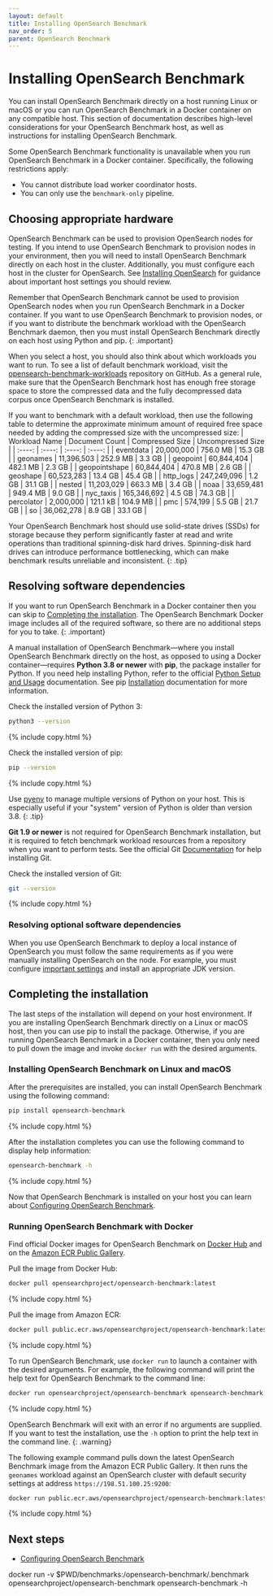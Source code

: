 ```yaml
---
layout: default
title: Installing OpenSearch Benchmark
nav_order: 5
parent: OpenSearch Benchmark
---
```


# Installing OpenSearch Benchmark

You can install OpenSearch Benchmark directly on a host running Linux or macOS or you can run OpenSearch Benchmark in a Docker container on any compatible host. This section of documentation describes high-level considerations for your OpenSearch Benchmark host, as well as instructions for installing OpenSearch Benchmark.

Some OpenSearch Benchmark functionality is unavailable when you run OpenSearch Benchmark in a Docker container. Specifically, the following restrictions apply:
- You cannot distribute load worker coordinator hosts.
- You can only use the `benchmark-only` pipeline.

## Choosing appropriate hardware

OpenSearch Benchmark can be used to provision OpenSearch nodes for testing. If you intend to use OpenSearch Benchmark to provision nodes in your environment, then you will need to install OpenSearch Benchmark directly on each host in the cluster. Additionally, you must configure each host in the cluster for OpenSearch. See [Installing OpenSearch]({{site.url}}{{site.baseurl}}/install-and-configure/install-opensearch/index/) for guidance about important host settings you should review.

Remember that OpenSearch Benchmark cannot be used to provision OpenSearch nodes when you run OpenSearch Benchmark in a Docker container. If you want to use OpenSearch Benchmark to provision nodes, or if you want to distribute the benchmark workload with the OpenSearch Benchmark daemon, then you must install OpenSearch Benchmark directly on each host using Python and pip.
{: .important}

When you select a host, you should also think about which workloads you want to run. To see a list of default benchmark workload, visit the [opensearch-benchmark-workloads](https://github.com/opensearch-project/opensearch-benchmark-workloads) repository on GitHub. As a general rule, make sure that the OpenSearch Benchmark host has enough free storage space to store the compressed data and the fully decompressed data corpus once OpenSearch Benchmark is installed.

If you want to benchmark with a default workload, then use the following table to determine the approximate minimum amount of required free space needed by adding the compressed size with the uncompressed size:
| Workload Name | Document Count | Compressed Size | Uncompressed Size |
| :----: | :----: | :----: | :----: |
| eventdata | 20,000,000 | 756.0 MB | 15.3 GB |
| geonames | 11,396,503 | 252.9 MB | 3.3 GB |
| geopoint | 60,844,404 | 482.1 MB | 2.3 GB |
| geopointshape | 60,844,404 | 470.8 MB | 2.6 GB |
| geoshape | 60,523,283 | 13.4 GB | 45.4 GB |
| http_logs | 247,249,096 | 1.2 GB | 31.1 GB |
| nested | 11,203,029 | 663.3 MB | 3.4 GB |
| noaa | 33,659,481 | 949.4 MB | 9.0 GB |
| nyc_taxis | 165,346,692 | 4.5 GB | 74.3 GB |
| percolator | 2,000,000 | 121.1 kB | 104.9 MB |
| pmc | 574,199 | 5.5 GB | 21.7 GB |
| so | 36,062,278 | 8.9 GB | 33.1 GB |

Your OpenSearch Benchmark host should use solid-state drives (SSDs) for storage because they perform significantly faster at read and write operations than traditional spinning-disk hard drives. Spinning-disk hard drives can introduce performance bottlenecking, which can make benchmark results unreliable and inconsistent.
{: .tip}

## Resolving software dependencies

If you want to run OpenSearch Benchmark in a Docker container then you can skip to [Completing the installation](#completing-the-installation). The OpenSearch Benchmark Docker image includes all of the required software, so there are no additional steps for you to take.
{: .important}

A manual installation of OpenSearch Benchmark&#8212;where you install OpenSearch Benchmark directly on the host, as opposed to using a Docker container&#8212;requires **Python 3.8 or newer** with **pip**, the package installer for Python. If you need help installing Python, refer to the official [Python Setup and Usage](https://docs.python.org/3/using/index.html) documentation. See pip [Installation](https://pip.pypa.io/en/stable/installation/) documentation for more information.

Check the installed version of Python 3:
```bash
python3 --version
```
{% include copy.html %}

Check the installed version of pip:
```bash
pip --version
```
{% include copy.html %}

Use [pyenv](https://github.com/pyenv/pyenv) to manage multiple versions of Python on your host. This is especially useful if your "system" version of Python is older than version 3.8.
{: .tip}

**Git 1.9 or newer** is not required for OpenSearch Benchmark installation, but it is required to fetch benchmark workload resources from a repository when you want to perform tests. See the official Git [Documentation](https://git-scm.com/doc) for help installing Git.

Check the installed version of Git:
```bash
git --version
```
{% include copy.html %}

### Resolving optional software dependencies

When you use OpenSearch Benchmark to deploy a local instance of OpenSearch you must follow the same requirements as if you were manually installing OpenSearch on the node. For example, you must configure [important settings]({{site.url}}{{site.baseurl}}/install-and-configure/install-opensearch/index/#important-settings) and install an appropriate JDK version.

## Completing the installation

The last steps of the installation will depend on your host environment. If you are installing OpenSearch Benchmark directly on a Linux or macOS host, then you can use pip to install the package. Otherwise, if you are running OpenSearch Benchmark in a Docker container, then you only need to pull down the image and invoke `docker run` with the desired arguments.

### Installing OpenSearch Benchmark on Linux and macOS

After the prerequisites are installed, you can install OpenSearch Benchmark using the following command:
```bash
pip install opensearch-benchmark
```
{% include copy.html %}

After the installation completes you can use the following command to display help information:
```bash
opensearch-benchmark -h
```
{% include copy.html %}

Now that OpenSearch Benchmark is installed on your host you can learn about [Configuring OpenSearch Benchmark]({{site.url}}{{site.baseurl}}/tuning-your-cluster/opensearch-benchmark/config-osb/).

### Running OpenSearch Benchmark with Docker

Find official Docker images for OpenSearch Benchmark on [Docker Hub](https://hub.docker.com/r/opensearchproject/opensearch-benchmark) and on the [Amazon ECR Public Gallery](https://gallery.ecr.aws/opensearchproject/opensearch-benchmark).

Pull the image from Docker Hub:
```bash
docker pull opensearchproject/opensearch-benchmark:latest
```
{% include copy.html %}

Pull the image from Amazon ECR:
```bash
docker pull public.ecr.aws/opensearchproject/opensearch-benchmark:latest
```
{% include copy.html %}

To run OpenSearch Benchmark, use `docker run` to launch a container with the desired arguments. For example, the following command will print the help text for OpenSearch Benchmark to the command line:
```bash
docker run opensearchproject/opensearch-benchmark opensearch-benchmark -h
```
{% include copy.html %}

OpenSearch Benchmark will exit with an error if no arguments are supplied. If you want to test the installation, use the `-h` option to print the help text in the command line.
{: .warning}

The following example command pulls down the latest OpenSearch Benchmark image from the Amazon ECR Public Gallery. It then runs the `geonames` workload against an OpenSearch cluster with default security settings at address `https://198.51.100.25:9200`:
```bash
docker run public.ecr.aws/opensearchproject/opensearch-benchmark:latest opensearch-benchmark execute_test --target-hosts https://198.51.100.25:9200 --pipeline benchmark-only --workload geonames --client-options basic_auth_user:admin,basic_auth_password:admin,verify_certs:false
```
{% include copy.html %}

## Next steps

- [Configuring OpenSearch Benchmark]({{site.url}}{{site.baseurl}}/tuning-your-cluster/opensearch-benchmark/config-osb/)


docker run -v $PWD/benchmarks:/opensearch-benchmark/.benchmark opensearchproject/opensearch-benchmark opensearch-benchmark -h